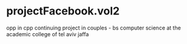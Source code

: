 # projectFacebook.vol2
opp in cpp continuing project in couples - bs computer science at the academic college of tel aviv jaffa
